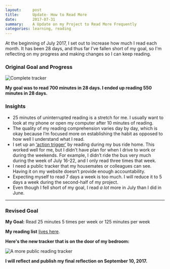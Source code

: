 ```yaml
---
layout:     post
title:      Update- How to Read More
date:       2017-07-31
summary:    A Update on my Project to Read More Frequently
categories: learning, reading
---
```


At the beginning of July 2017, I set out to increase how much I read each month. It has been 28 days, and thus far I've fallen short of my goal, so I'm reflecting on my progress and making changes so I can keep reading.

### Original Goal and Progress

![Complete tracker](https://res.cloudinary.com/kimschlesinger/image/upload/v1532227598/complete-tracker.png)

**My goal was to read 700 minutes in 28 days. I ended up reading 550 minutes in 28 days.**

### Insights

*   25 minutes of uninterrupted reading is a stretch for me. I usually want to look at my phone or open my computer after 10 minutes of reading.
*   The quality of my reading comprehension varies day by day, which is okay because I’m focused more on establishing the habit as opposed to how well I understand what I read.
*   I set up an [‘action trigger’](http://heathbrothers.com/switch-paths/im-trying-to-change-things-in-my-own-life/4-research-backed-tips-sticking-new-years-resolutions/) by reading during my bus ride home. This worked well for me, but I didn't have plan for when I drive to work or during the weekends. For example, I didn’t ride the bus very much during the week of July 16-22, and I only read three times that week.
*   I need a public tracker that my housemates or colleagues can see. Having it on my website doesn’t provide enough accountability.
*   Expecting myself to read 7 days a week is too much. I will reduce it to 5 days a week during the second-half of my project.
*   Even though I fell short of my goal, I read _a lot_ more in July than I did in June.

* * *

### Revised Goal

**My Goal:** Read 25 minutes 5 times per week or 125 minutes per week

**My reading list** [lives here](/reading-list).

**Here's the new tracker that is on the door of my bedroom:**

![A more public reading tracker](https://res.cloudinary.com/kimschlesinger/image/upload/v1532227453/new_tracker.jpg)  

**I will reflect and publish my final reflection on September 10, 2017.**